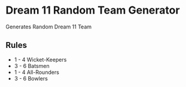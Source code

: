# Dream 11 Random Team Generator
Generates Random Dream 11 Team

## Rules
- 1 - 4 Wicket-Keepers
- 3 - 6 Batsmen
- 1 - 4 All-Rounders
- 3 - 6 Bowlers
